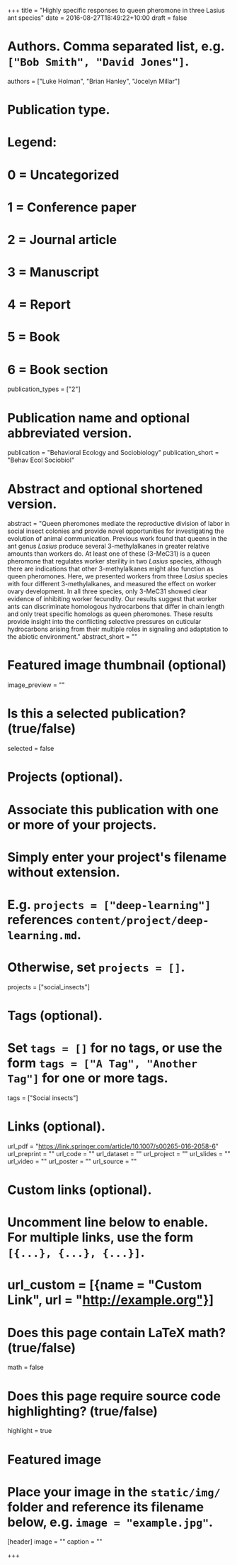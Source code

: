 +++
title = "Highly specific responses to queen pheromone in three Lasius ant species"
date = 2016-08-27T18:49:22+10:00
draft = false


# Authors. Comma separated list, e.g. `["Bob Smith", "David Jones"]`.
authors = ["Luke Holman", "Brian Hanley", "Jocelyn Millar"]

# Publication type.
# Legend:
# 0 = Uncategorized
# 1 = Conference paper
# 2 = Journal article
# 3 = Manuscript
# 4 = Report
# 5 = Book
# 6 = Book section
publication_types = ["2"]

# Publication name and optional abbreviated version.
publication = "Behavioral Ecology and Sociobiology"
publication_short = "Behav Ecol Sociobiol"

# Abstract and optional shortened version.
abstract = "Queen pheromones mediate the reproductive division of labor in social insect colonies and provide novel opportunities for investigating the evolution of animal communication. Previous work found that queens in the ant genus _Lasius_ produce several 3-methylalkanes in greater relative amounts than workers do. At least one of these (3-MeC31) is a queen pheromone that regulates worker sterility in two _Lasius_ species, although there are indications that other 3-methylalkanes might also function as queen pheromones. Here, we presented workers from three _Lasius_ species with four different 3-methylalkanes, and measured the effect on worker ovary development. In all three species, only 3-MeC31 showed clear evidence of inhibiting worker fecundity. Our results suggest that worker ants can discriminate homologous hydrocarbons that differ in chain length and only treat specific homologs as queen pheromones. These results provide insight into the conflicting selective pressures on cuticular hydrocarbons arising from their multiple roles in signaling and adaptation to the abiotic environment."
abstract_short = ""

# Featured image thumbnail (optional)
image_preview = ""

# Is this a selected publication? (true/false)
selected = false

# Projects (optional).
#   Associate this publication with one or more of your projects.
#   Simply enter your project's filename without extension.
#   E.g. `projects = ["deep-learning"]` references `content/project/deep-learning.md`.
#   Otherwise, set `projects = []`.
projects = ["social_insects"]

# Tags (optional).
#   Set `tags = []` for no tags, or use the form `tags = ["A Tag", "Another Tag"]` for one or more tags.
tags = ["Social insects"]

# Links (optional).
url_pdf = "https://link.springer.com/article/10.1007/s00265-016-2058-6"
url_preprint = ""
url_code = ""
url_dataset = ""
url_project = ""
url_slides = ""
url_video = ""
url_poster = ""
url_source = ""

# Custom links (optional).
#   Uncomment line below to enable. For multiple links, use the form `[{...}, {...}, {...}]`.
# url_custom = [{name = "Custom Link", url = "http://example.org"}]

# Does this page contain LaTeX math? (true/false)
math = false

# Does this page require source code highlighting? (true/false)
highlight = true

# Featured image
# Place your image in the `static/img/` folder and reference its filename below, e.g. `image = "example.jpg"`.
[header]
image = ""
caption = ""

+++
